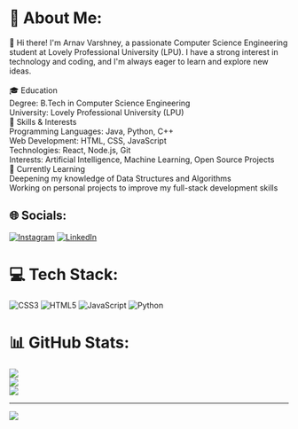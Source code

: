 # 💫 About Me:
👋 Hi there! I'm Arnav Varshney, a passionate Computer Science Engineering student at Lovely Professional University (LPU). I have a strong interest in technology and coding, and I'm always eager to learn and explore new ideas.<br><br>🎓 Education<br>Degree: B.Tech in Computer Science Engineering<br>University: Lovely Professional University (LPU)<br>🔧 Skills & Interests<br>Programming Languages: Java, Python, C++<br>Web Development: HTML, CSS, JavaScript<br>Technologies: React, Node.js, Git<br>Interests: Artificial Intelligence, Machine Learning, Open Source Projects<br>🌱 Currently Learning<br>Deepening my knowledge of Data Structures and Algorithms<br>Working on personal projects to improve my full-stack development skills


## 🌐 Socials:
[![Instagram](https://img.shields.io/badge/Instagram-%23E4405F.svg?logo=Instagram&logoColor=white)](https://instagram.com/arnav_varshney263) [![LinkedIn](https://img.shields.io/badge/LinkedIn-%230077B5.svg?logo=linkedin&logoColor=white)](https://linkedin.com/in/Arnav-varshney263) 

# 💻 Tech Stack:
![CSS3](https://img.shields.io/badge/css3-%231572B6.svg?style=for-the-badge&logo=css3&logoColor=white) ![HTML5](https://img.shields.io/badge/html5-%23E34F26.svg?style=for-the-badge&logo=html5&logoColor=white) ![JavaScript](https://img.shields.io/badge/javascript-%23323330.svg?style=for-the-badge&logo=javascript&logoColor=%23F7DF1E) ![Python](https://img.shields.io/badge/python-3670A0?style=for-the-badge&logo=python&logoColor=ffdd54)
# 📊 GitHub Stats:
![](https://github-readme-stats.vercel.app/api?username=Avarsh263&theme=dark&hide_border=false&include_all_commits=false&count_private=false)<br/>
![](https://github-readme-streak-stats.herokuapp.com/?user=Avarsh263&theme=dark&hide_border=false)<br/>
![](https://github-readme-stats.vercel.app/api/top-langs/?username=Avarsh263&theme=dark&hide_border=false&include_all_commits=false&count_private=false&layout=compact)

---
[![](https://visitcount.itsvg.in/api?id=Avarsh263&icon=0&color=0)](https://visitcount.itsvg.in)

<!-- Proudly created with GPRM ( https://gprm.itsvg.in ) -->

<!-- Proudly created with GPRM ( https://gprm.itsvg.in ) -->
<!---
Avarsh263/Avarsh263 is a ✨ special ✨ repository because its `README.md` (this file) appears on your GitHub profile.
You can click the Preview link to take a look at your changes.
--->
